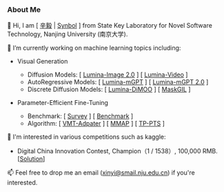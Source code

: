 ### About Me

👯 Hi, I am [ [辛毅](https://synbol.github.io/) | [Synbol](https://synbol.github.io/) ] from State Key Laboratory for Novel Software Technology, Nanjing University (南京大学).

🔭  I’m currently working on machine learning topics including:

- Visual Generation
  - Diffusion Models: [ [Lumina-Image 2.0](https://arxiv.org/abs/2503.21758) ] [ [Lumina-Video](https://arxiv.org/abs/2502.06782) ] 
  - AutoRegressive Models: [ [Lumina-mGPT](https://arxiv.org/abs/2408.02657) ] [ [Lumina-mGPT 2.0](https://arxiv.org/abs/2507.17801) ]
  - Discrete Diffusion Models: [ [Lumina-DiMOO]() ] [ [MaskGIL](https://arxiv.org/abs/2507.13032) ]
   
- Parameter-Efficient Fine-Tuning
  - Benchmark: [ [Survey](https://arxiv.org/abs/2402.02242) ] [ [Benchmark](https://proceedings.neurips.cc/paper_files/paper/2024/hash/935de67d1a033fd517cb49d192b5c008-Abstract-Datasets_and_Benchmarks_Track.html) ]
  - Algorithm: [ [VMT-Adpater](https://ojs.aaai.org/index.php/AAAI/article/view/29541) ] [ [MMAP](https://ojs.aaai.org/index.php/AAAI/article/view/29540) ] [ [TP-PTS](https://arxiv.org/abs/2507.22872) ]

🌱  I'm interested in various competitions such as kaggle:

- Digital China Innovation Contest, Champion（1 / 1538）, 100,000 RMB. [[Solution](https://github.com/synbol/Kaggle-Contests/tree/main/1.Digital%20China%20Innovation%20Contest)]


📫 Feel free to drop me an email (xinyi@smail.nju.edu.cn) if you're interested.

<!--
Here are some ideas to get you started:

- 🔭 I’m currently working on ...
- 🌱 I’m currently learning ...
- 👯 I’m looking to collaborate on ...
- 🤔 I’m looking for help with ...
- 💬 Ask me about ...
- 📫 How to reach me: ...
- 😄 Pronouns: ...
- ⚡ Fun fact: ...

-->
